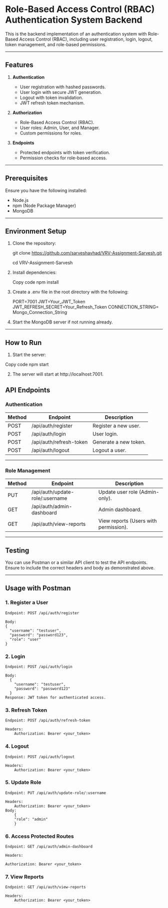 # Role-Based Access Control (RBAC) Authentication System Backend

This is the backend implementation of an authentication system with Role-Based Access Control (RBAC), including user registration, login, logout, token management, and role-based permissions.

---

## Features

1. **Authentication**
   - User registration with hashed passwords.
   - User login with secure JWT generation.
   - Logout with token invalidation.
   - JWT refresh token mechanism.

2. **Authorization**
   - Role-Based Access Control (RBAC).
   - User roles: Admin, User, and Manager.
   - Custom permissions for roles.

3. **Endpoints**
   - Protected endpoints with token verification.
   - Permission checks for role-based access.

---

## Prerequisites

Ensure you have the following installed:
- Node.js
- npm (Node Package Manager)
- MongoDB

---

## Environment Setup

1. Clone the repository:
  
    git clone https://github.com/sarveshavhad/VRV-Assignment-Sarvesh.git
   
    cd VRV-Assignment-Sarvesh

3. Install dependencies:
  
    Copy code
    npm install

4. Create a .env file in the root directory with the following:

    PORT=7001
    JWT=Your_JWT_Token
    JWT_REFRESH_SECRET=Your_Refresh_Token
    CONNECTION_STRING= Mongo_Connection_String

5. Start the MongoDB server if not running already.

---

## How to Run

1. Start the server:

  Copy code
  npm start

2. The server will start at http://localhost:7001.

## API Endpoints

### Authentication
| Method | Endpoint                 | Description               |
|--------|--------------------------|---------------------------|
| POST   | /api/auth/register       | Register a new user.      |
| POST   | /api/auth/login          | User login.               |
| POST   | /api/auth/refresh-token  | Generate a new token.     |
| POST   | /api/auth/logout         | Logout a user.            |

---

### Role Management
| Method | Endpoint                        | Description                            |
|--------|---------------------------------|----------------------------------------|
| PUT    | /api/auth/update-role/:username | Update user role (Admin-only).         |
| GET    | /api/auth/admin-dashboard       | Admin dashboard.                       |
| GET    | /api/auth/view-reports          | View reports (Users with permission).  |

---

## Testing
You can use Postman or a similar API client to test the API endpoints. Ensure to include the correct headers and body as demonstrated above.

---

## Usage with Postman
### 1. Register a User
    Endpoint: POST /api/auth/register

    Body:     
    {
      "username": "testuser",
      "password": "password123",
      "role": "user"
    }
   
### 2. Login
    Endpoint: POST /api/auth/login  

    Body: 
      {
        "username": "testuser",
        "password": "password123"
      }
    Response: JWT token for authenticated access.

### 3. Refresh Token
    Endpoint: POST /api/auth/refresh-token

    Headers:  
        Authorization: Bearer <your_token>

### 4. Logout
    Endpoint: POST /api/auth/logout

    Headers:
        Authorization: Bearer <your_token>

### 5. Update Role

    Endpoint: PUT /api/auth/update-role/:username

    Headers:
        Authorization: Bearer <your_token>
    Body:
        {
        "role": "admin"
        }


### 6. Access Protected Routes

    Endpoint: GET /api/auth/admin-dashboard

    Headers:   
   
    Authorization: Bearer <your_token>

### 7. View Reports
    Endpoint: GET /api/auth/view-reports

    Headers:
        Authorization: Bearer <your_token>


